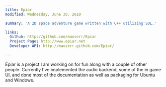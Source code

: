 ```yaml
---
title: Epiar
modified: Wednesday, June 30, 2010

summary: 'A 2D space adventure game written with C++ utilizing SDL.'

links:
  Github: http://github.com/maoserr/Epiar
  Project Page: http://www.epiar.net
  Developer API: http://maoserr.github.com/Epiar/

---
```


Epiar is a project I am working on for fun along with a couple of other
people.  Currently I've implemented the audio backend, some of the in game UI,
and done most of the documentation as well as packaging for Ubuntu and Windows.

